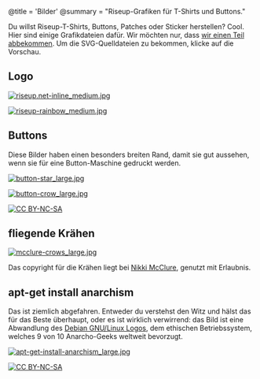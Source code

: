 @title = 'Bilder'
@summary = "Riseup-Grafiken für T-Shirts und Buttons."

Du willst Riseup-T-Shirts, Buttons, Patches oder Sticker herstellen? Cool. Hier sind einige Grafikdateien dafür. Wir möchten nur, dass [wir einen Teil abbekommen](https://riseup.net/de/donate). Um die SVG-Quelldateien zu bekommen, klicke auf die Vorschau.

## Logo

[![riseup.net-inline_medium.jpg](/about-us/images/riseup.net-inline_medium.jpg)](/about-us/images/riseup.net-inline.svg)

[![riseup-rainbow_medium.jpg](/about-us/images/riseup-rainbow_medium.jpg)](/about-us/images/riseup-rainbow.svg)

## Buttons

Diese Bilder haben einen besonders breiten Rand, damit sie gut aussehen, wenn sie für eine Button-Maschine gedruckt werden.

[![button-star_large.jpg](/about-us/images/button-star_large.jpg)](/about-us/images/button-star.svg)

[![button-crow_large.jpg](/about-us/images/button-crow_large.jpg)](/about-us/images/button-crow.svg)

[![CC BY-NC-SA](/about-us/images//assets/images/creative-commons-80x15.png)](/about-us/images/https://creativecommons.org/licenses/by-nc-sa/3.0/)

## fliegende Krähen

[![mcclure-crows_large.jpg](/about-us/images/mcclure-crows_large.jpg)](/about-us/images/mcclure-crows.svg)

Das copyright für die Krähen liegt bei [Nikki McClure](http://www.nikkimcclure.com), genutzt mit Erlaubnis.

## apt-get install anarchism

Das ist ziemlich abgefahren. Entweder du verstehst den Witz und hälst das für das Beste überhaupt, oder es ist wirklich verwirrend: das Bild ist eine Abwandlung des [Debian GNU/Linux Logos](https://debian.org), dem ethischen Betriebssystem, welches 9 von 10 Anarcho-Geeks weltweit bevorzugt.

[![apt-get-install-anarchism_large.jpg](/about-us/images/apt-get-install-anarchism_large.jpg)](/about-us/images/apt-get-install-anarchism.svg)

[![CC BY-NC-SA](/about-us/images//assets/images/creative-commons-80x15.png)](/about-us/images/https://creativecommons.org/licenses/by-nc-sa/3.0/)
